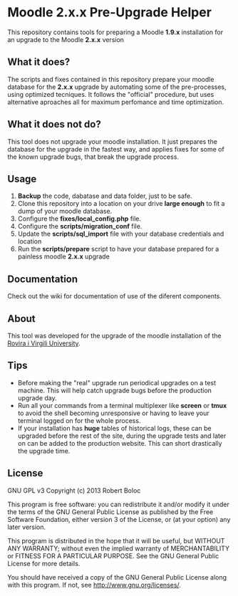 Moodle 2.x.x Pre-Upgrade Helper
=================================
This repository contains tools for preparing a Moodle **1.9.x** installation for an upgrade to the Moodle **2.x.x** version

What it does?
---------------
The scripts and fixes contained in this repository prepare your moodle database for the **2.x.x** upgrade by automating some of the pre-processes, using optimized tecniques. It follows the "official" procedure, but uses alternative aproaches all for maximum perfomance and time optimization.

What it does not do?
---------------
This tool does not upgrade your moodle installation. It just prepares the database for the upgrade in the fastest way, and applies fixes for some of the known upgrade bugs, that break the upgrade process.

Usage
---------------

1. **Backup** the code, dabatase and data folder, just to be safe.
2. Clone this repository into a location on your drive **large enough** to fit a dump of your moodle database.
3. Configure the **fixes/local_config.php** file.
4. Configure the **scripts/migration_conf** file.
5. Update the **scripts/sql_import** file with your database credentials and location
6. Run the **scripts/prepare** script to have your database prepared for a painless moodle **2.x.x** upgrade

Documentation
---------------
Check out the wiki for documentation of use of the diferent components.

About
---------------
This tool was developed for the upgrade of the moodle installation of the [Rovira i Virgili University](http://moodle.urv.cat).

Tips
---------------
- Before making the "real" upgrade run periodical upgrades on a test machine. This will help catch upgrade bugs before the production upgrade day.
- Run all your commands from a terminal multiplexer like **screen** or **tmux** to avoid the shell becoming unresponsive or having to leave your terminal logged on for the whole process.
- If your installation has **huge** tables of historical logs, these can be upgraded before the rest of the site, during the upgrade tests and later on can be added to the production website. This can short drastically the upgrade time.

License
---------------
GNU GPL v3
Copyright (c) 2013 Robert Boloc

This program is free software: you can redistribute it and/or modify
it under the terms of the GNU General Public License as published by
the Free Software Foundation, either version 3 of the License, or
(at your option) any later version.

This program is distributed in the hope that it will be useful,
but WITHOUT ANY WARRANTY; without even the implied warranty of
MERCHANTABILITY or FITNESS FOR A PARTICULAR PURPOSE.  See the
GNU General Public License for more details.

You should have received a copy of the GNU General Public License
along with this program.  If not, see <http://www.gnu.org/licenses/>.